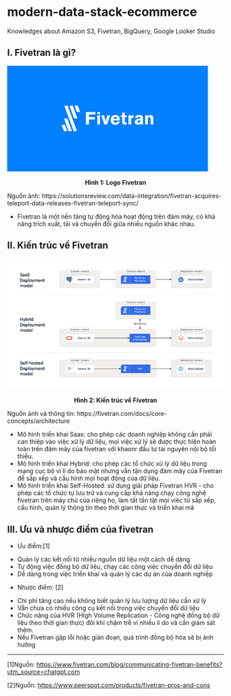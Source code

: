 # modern-data-stack-ecommerce
Knowledges about Amazon S3, Fivetran, BigQuery, Google Looker Studio

I. Fivetran là gì?
- 
![Logo Fivetran](Pictures/img_1.png)
<p align="center"><b>Hình 1: Logo Fivetran</b></p>
Nguồn ảnh: https://solutionsreview.com/data-integration/fivetran-acquires-teleport-data-releases-fivetran-teleport-sync/

- Fivetran là một nền tảng tự động hóa hoạt động trên đám mây, có khả năng trích xuất, tải và chuyển đổi giữa nhiều nguồn khác nhau.

II. Kiến trúc về Fivetran
- 
![Kiến trúc về Fivetran](Pictures/img_2.png)
<p align="center"><b>Hình 2: Kiến trúc về Fivetran</b></p>
Nguồn ảnh và thông tin: https://fivetran.com/docs/core-concepts/architecture

- Mô hình triển khai Saas: cho phép các doanh nghiệp không cần phải can thiệp vào việc xử lý dữ liệu, mọi việc xử lý sẽ được thực hiện hoàn toàn trên đám mây của fivetran với khaonr đầu tư tài nguyên nội bộ tối thiểu.
- Mô hình triển khai Hybrid: cho phép các tổ chức xử lý dữ liệu trong mạng cục bộ vì lí do bảo mật nhưng vẫn tận dụng đám mây của Fivetran để sắp xếp và cấu hình mọi hoạt động của dữ liệu.
- Mô hình triển khai Self-Hosted: sử dụng giải pháp Fivetran HVR - cho phép các tổ chức tự lưu trữ và cung cấp khả năng chạy công nghệ fivetran trên máy chủ của riêng họ, làm tất tần tật mọi viêc từ sắp xếp, cấu hình, quản lý thông tin theo thời gian thực và triển khai mã

III. Ưu và nhược điểm của fivetran
-
- Ưu điểm:[1]
 + Quản lý các kết nối từ nhiều nguồn dữ liệu một cách dễ dàng
 + Tự động việc đồng bộ dữ liệu, chạy các công việc chuyển đổi dữ liệu
 + Dễ dàng trong việc triển khai và quản lý các dự án của doanh nghiệp
- Nhược điểm: [2]
 + Chi phí tăng cao nếu không biết quản lý lưu lượng dữ liệu cần xử lý
 + Vẫn chưa có nhiều công cụ kết nối trong việc chuyển đổi dữ liệu 
 + Chức năng của HVR (HIgh Volume Replication - Công nghệ đồng bộ dữ liệu theo thời gian thực) đôi khi chậm trễ vì nhiều lí do và cần giám sát thêm.
 + Nếu Fivetran gặp lỗi hoặc gián đoạn, quá trình đồng bộ hóa sẽ bị ảnh hưởng
---
[1]Nguồn: https://www.fivetran.com/blog/communicating-fivetran-benefits?utm_source=chatgpt.com

[2]Nguồn: https://www.peerspot.com/products/fivetran-pros-and-cons